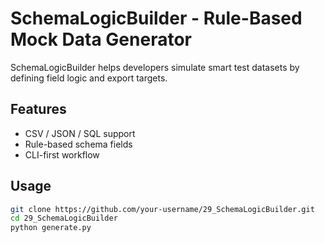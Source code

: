# SchemaLogicBuilder - Rule-Based Mock Data Generator

SchemaLogicBuilder helps developers simulate smart test datasets by defining field logic and export targets.

## Features
- CSV / JSON / SQL support  
- Rule-based schema fields  
- CLI-first workflow  

## Usage
```bash
git clone https://github.com/your-username/29_SchemaLogicBuilder.git
cd 29_SchemaLogicBuilder
python generate.py
